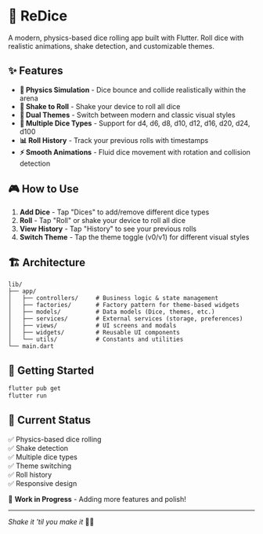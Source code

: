 # 🎲 ReDice

A modern, physics-based dice rolling app built with Flutter. Roll dice with realistic animations, shake detection, and customizable themes.

## ✨ Features

- **🎯 Physics Simulation** - Dice bounce and collide realistically within the arena
- **📱 Shake to Roll** - Shake your device to roll all dice
- **🎨 Dual Themes** - Switch between modern and classic visual styles
- **🎲 Multiple Dice Types** - Support for d4, d6, d8, d10, d12, d16, d20, d24, d100
- **📊 Roll History** - Track your previous rolls with timestamps
- **⚡ Smooth Animations** - Fluid dice movement with rotation and collision detection

## 🎮 How to Use

1. **Add Dice** - Tap "Dices" to add/remove different dice types
2. **Roll** - Tap "Roll" or shake your device to roll all dice
3. **View History** - Tap "History" to see your previous rolls
4. **Switch Theme** - Tap the theme toggle (v0/v1) for different visual styles

## 🏗️ Architecture

```
lib/
├── app/
│   ├── controllers/     # Business logic & state management
│   ├── factories/       # Factory pattern for theme-based widgets
│   ├── models/          # Data models (Dice, themes, etc.)
│   ├── services/        # External services (storage, preferences)
│   ├── views/           # UI screens and modals
│   ├── widgets/         # Reusable UI components
│   └── utils/           # Constants and utilities
└── main.dart
```

## 🚀 Getting Started

```bash
flutter pub get
flutter run
```

## 🎯 Current Status

✅ Physics-based dice rolling  
✅ Shake detection  
✅ Multiple dice types  
✅ Theme switching  
✅ Roll history  
✅ Responsive design

🔄 **Work in Progress** - Adding more features and polish!

---

_Shake it 'til you make it_ 🎲✨
